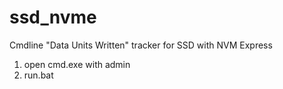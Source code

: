 # ssd_nvme
Cmdline "Data Units Written" tracker for SSD with NVM Express

1) open cmd.exe with admin 
2) run.bat
